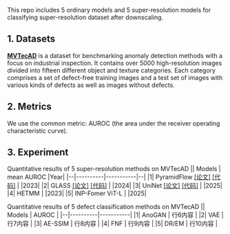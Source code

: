 This repo includes 5 ordinary models and 5 super-resolution models for classifying super-resolution dataset after downscaling.



## 1. Datasets
**[MVTecAD](https://openaccess.thecvf.com/content_CVPR_2019/papers/Bergmann_MVTec_AD_--_A_Comprehensive_Real-World_Dataset_for_Unsupervised_Anomaly_CVPR_2019_paper.pdf)** is a dataset for benchmarking anomaly detection methods with a focus on industrial inspection. It contains over 5000 high-resolution images divided into fifteen different object and texture categories. Each category comprises a set of defect-free training images and a test set of images with various kinds of defects as well as images without defects.

## 2. Metrics
We use the common metric: AUROC (the area under the receiver operating characteristic curve).

## 3. Experiment
Quantitative results of 5 super-resolution methods on MVTecAD
|| Models       | mean AUROC       |Year|
|--|----------|-----------|--|
|1| PyramidFlow [[论文]](https://openaccess.thecvf.com/content/CVPR2023/papers/Lei_PyramidFlow_High-Resolution_Defect_Contrastive_Localization_Using_Pyramid_Normalizing_Flow_CVPR_2023_paper.pdf) [[代码]](https://github.com/gasharper/PyramidFlow) |    |2023|
|2| GLASS     [[论文]](https://link.springer.com/chapter/10.1007/978-3-031-72855-6_3) [[代码]](https://github.com/cqylunlun/glass?tab=readme-ov-file#) |  |2024|
|3| UniNet  [[论文]](https://pangdatangtt.github.io/static/pdfs/UniNet__arXix_.pdf) [[代码]](https://github.com/pangdatangtt/UniNet)  |    |2025|
|4| HETMM    |    |2023|
|5| INP-Fomer ViT-L  |    |2025|

Quantitative results of 5 defect classification methods on MVTecAD
|| Models       | AUROC       |
|--|----------|-----------|
|1| AnoGAN   | 行6内容   |
|2| VAE      | 行7内容   |
|3| AE-SSIM  | 行8内容   |
|4| FNF      | 行9内容   |
|5| DR/EM    | 行10内容  |
